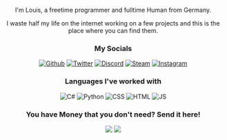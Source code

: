 <p align="center">
<!--   <a href=""><img src="Placeholder.svg" alt="logo" width="60%"></a> -->
</p>
  
<p align="center"> I'm Louis, a freetime programmer and fulltime Human from Germany.<br></p>
<p align="center"> I waste half my life on the internet working on a few projects and this is the place where you can find them.</p>

<h3 align="center">My Socials</h3>
<p align="center">
 <a href="https://github.com/Entytaiment25/"><img src="https://img.shields.io/badge/GitHub-100000?style=for-the-badge&logo=github&logoColor=white" alt="Github"></a>
  <a href="https://twitter.com/entytaiment25"><img src="https://img.shields.io/badge/Twitter-1DA1F2?style=for-the-badge&logo=twitter&logoColor=white" alt="Twitter"></a>
    <a href="https://discord.gg/djs"><img src="https://img.shields.io/badge/Discord-7289DA?style=for-the-badge&logo=discord&logoColor=white" alt="Discord"></a>
  <a href="https://steamcommunity.com/id/entytaiment25/"><img src="https://img.shields.io/badge/Steam-000000?style=for-the-badge&logo=steam&logoColor=white" alt="Steam"></a>
  <a href="https://www.instagram.com/entytaiment25/"><img src="https://img.shields.io/badge/Instagram-bc2a8d?style=for-the-badge&logo=instagram&logoColor=white" alt="Instagram"></a>
</p>

<h3 align="center">Languages I've worked with</h3>
<p align="center">
  <img src="https://img.shields.io/badge/C%23-239120?style=for-the-badge&logo=c-sharp&logoColor=white" alt="C#">
  <img src="https://img.shields.io/badge/Python-3776AB?style=for-the-badge&logo=python&logoColor=white" alt="Python">
  <img src="https://img.shields.io/badge/CSS-239120?&style=for-the-badge&logo=css3&logoColor=white" alt="CSS">
  <img src="https://img.shields.io/badge/HTML5-E34F26?style=for-the-badge&logo=html5&logoColor=white" alt="HTML">
  <img src="https://img.shields.io/badge/JavaScript-323330?style=for-the-badge&logo=javascript&logoColor=F7DF1E" alt="JS">
</p>

<h3 align="center">You have Money that you don't need? Send it here!</h3>
<p align="center">
  <img href="https://ko-fi.com/F1F25MANJ" src="https://ko-fi.com/img/githubbutton_sm.svg">
  <img href="paypal.me/markuskinston" src="https://img.shields.io/badge/PayPal-3776AB?style=for-the-badge&logo=paypal&logoColor=white">
</p>
